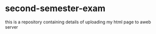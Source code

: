 # second-semester-exam
this is a repository containing details of uploading my html page to aweb server
